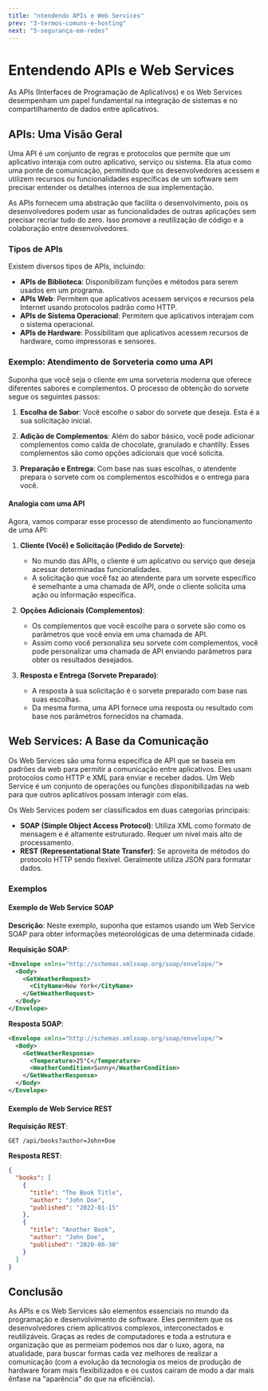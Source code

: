 ```yaml
---
title: "ntendendo APIs e Web Services"
prev: "3-termos-comuns-e-hosting"
next: "5-segurança-em-redes"
---
```

# Entendendo APIs e Web Services

As APIs (Interfaces de Programação de Aplicativos) e os Web Services desempenham um papel fundamental na integração de sistemas e no compartilhamento de dados entre aplicativos.


## APIs: Uma Visão Geral

Uma API é um conjunto de regras e protocolos que permite que um aplicativo interaja com outro aplicativo, serviço ou sistema. Ela atua como uma ponte de comunicação, permitindo que os desenvolvedores acessem e utilizem recursos ou funcionalidades específicas de um software sem precisar entender os detalhes internos de sua implementação.

As APIs fornecem uma abstração que facilita o desenvolvimento, pois os desenvolvedores podem usar as funcionalidades de outras aplicações sem precisar recriar tudo do zero. Isso promove a reutilização de código e a colaboração entre desenvolvedores.

### Tipos de APIs
Existem diversos tipos de APIs, incluindo:

- **APIs de Biblioteca**: Disponibilizam funções e métodos para serem usados em um programa.
- **APIs Web**: Permitem que aplicativos acessem serviços e recursos pela Internet usando protocolos padrão como HTTP.
- **APIs de Sistema Operacional**: Permitem que aplicativos interajam com o sistema operacional.
- **APIs de Hardware**: Possibilitam que aplicativos acessem recursos de hardware, como impressoras e sensores.

### Exemplo: Atendimento de Sorveteria como uma API
Suponha que você seja o cliente em uma sorveteria moderna que oferece diferentes sabores e complementos. O processo de obtenção do sorvete segue os seguintes passos:

1. **Escolha de Sabor**: Você escolhe o sabor do sorvete que deseja. Esta é a sua solicitação inicial.

2. **Adição de Complementos**: Além do sabor básico, você pode adicionar complementos como calda de chocolate, granulado e chantilly. Esses complementos são como opções adicionais que você solicita.

3. **Preparação e Entrega**: Com base nas suas escolhas, o atendente prepara o sorvete com os complementos escolhidos e o entrega para você.

#### Analogia com uma API

Agora, vamos comparar esse processo de atendimento ao funcionamento de uma API:

1. **Cliente (Você) e Solicitação (Pedido de Sorvete)**:

   - No mundo das APIs, o cliente é um aplicativo ou serviço que deseja acessar determinadas funcionalidades.
   - A solicitação que você faz ao atendente para um sorvete específico é semelhante a uma chamada de API, onde o cliente solicita uma ação ou informação específica.

2. **Opções Adicionais (Complementos)**:

   - Os complementos que você escolhe para o sorvete são como os parâmetros que você envia em uma chamada de API.
   - Assim como você personaliza seu sorvete com complementos, você pode personalizar uma chamada de API enviando parâmetros para obter os resultados desejados.

3. **Resposta e Entrega (Sorvete Preparado)**:
   - A resposta à sua solicitação é o sorvete preparado com base nas suas escolhas.
   - Da mesma forma, uma API fornece uma resposta ou resultado com base nos parâmetros fornecidos na chamada.

## Web Services: A Base da Comunicação

Os Web Services são uma forma específica de API que se baseia em padrões da web para permitir a comunicação entre aplicativos. Eles usam protocolos como HTTP e XML para enviar e receber dados. Um Web Service é um conjunto de operações ou funções disponibilizadas na web para que outros aplicativos possam interagir com elas.

Os Web Services podem ser classificados em duas categorias principais:

- **SOAP (Simple Object Access Protocol)**: Utiliza XML como formato de mensagem e é altamente estruturado. Requer um nível mais alto de processamento.
- **REST (Representational State Transfer)**: Se aproveita de métodos do protocolo HTTP sendo flexível. Geralmente utiliza JSON para formatar dados.

### Exemplos

#### Exemplo de Web Service SOAP

**Descrição**: Neste exemplo, suponha que estamos usando um Web Service SOAP para obter informações meteorológicas de uma determinada cidade.

**Requisição SOAP**:

```xml
<Envelope xmlns="http://schemas.xmlsoap.org/soap/envelope/">
  <Body>
    <GetWeatherRequest>
      <CityName>New York</CityName>
    </GetWeatherRequest>
  </Body>
</Envelope>
```

**Resposta SOAP**:

```xml
<Envelope xmlns="http://schemas.xmlsoap.org/soap/envelope/">
  <Body>
    <GetWeatherResponse>
      <Temperature>25°C</Temperature>
      <WeatherCondition>Sunny</WeatherCondition>
    </GetWeatherResponse>
  </Body>
</Envelope>

```

#### Exemplo de Web Service REST

**Requisição REST**:

`GET /api/books?author=John+Doe`

**Resposta REST**:

```json
{
  "books": [
    {
      "title": "The Book Title",
      "author": "John Doe",
      "published": "2022-01-15"
    },
    {
      "title": "Another Book",
      "author": "John Doe",
      "published": "2020-06-30"
    }
  ]
}
```

## Conclusão

As APIs e os Web Services são elementos essenciais no mundo da programação e desenvolvimento de software. Eles permitem que os desenvolvedores criem aplicativos complexos, interconectados e reutilizáveis. Graças as redes de computadores e toda a estrutura e organização que as permeiam podemos nos dar o luxo, agora, na atualidade, para buscar formas cada vez melhores de realizar a comunicação (com a evolução da tecnologia os meios de produção de hardware foram mais flexibilizados e os custos cairam de modo a dar mais ênfase na "aparência" do que na eficiência).
